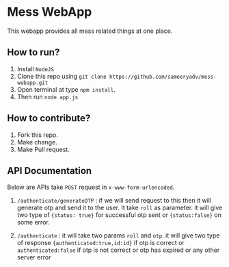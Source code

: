 # Mess WebApp
This webapp provides all mess related things at one place.


## How to run?

1. Install `NodeJS`
2. Clone this repo using `git clone https://github.com/sameeryadv/mess-webapp.git`
3. Open terminal at type `npm install`.
4. Then run `node app.js`

## How to contribute?

1. Fork this repo.
2. Make change.
3. Make Pull request.


## API Documentation

Below are APIs take `POST` request in `x-www-form-urlencoded`.

1. `/authenticate/generateOTP` : if we will send request to this then it will generate otp and send it to the user. It take `roll` as parameter. it will give two type of `{status: true}` for successful otp sent or `{status:false}` on some error.

2. `/authenticate` : it will take two params `roll` and `otp`. it will give two type of response `{authenticated:true,id:id}` if otp is correct or `authenticated:false` if otp is not correct or otp has expired or any other server error